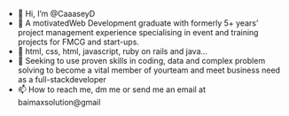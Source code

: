 - 👋 Hi, I’m @CaaaseyD
- 👀 A motivatedWeb Development graduate with formerly 5+ years’ project management experience specialising in event and training projects for FMCG and start-ups.
- 🌱 html, css, html, javascript, ruby on rails and java...
- 💞️ Seeking to use proven skills in coding, data and complex problem solving to become a vital member of yourteam and meet business need as a full-stackdeveloper
- 📫 How to reach me, dm me or send me an email at baimaxsolution@gmail
